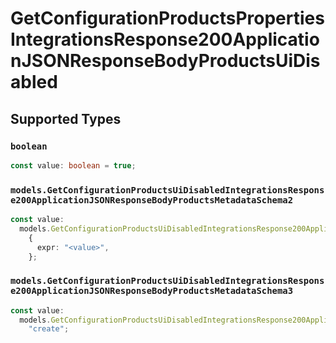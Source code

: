 # GetConfigurationProductsPropertiesIntegrationsResponse200ApplicationJSONResponseBodyProductsUiDisabled


## Supported Types

### `boolean`

```typescript
const value: boolean = true;
```

### `models.GetConfigurationProductsUiDisabledIntegrationsResponse200ApplicationJSONResponseBodyProductsMetadataSchema2`

```typescript
const value:
  models.GetConfigurationProductsUiDisabledIntegrationsResponse200ApplicationJSONResponseBodyProductsMetadataSchema2 =
    {
      expr: "<value>",
    };
```

### `models.GetConfigurationProductsUiDisabledIntegrationsResponse200ApplicationJSONResponseBodyProductsMetadataSchema3`

```typescript
const value:
  models.GetConfigurationProductsUiDisabledIntegrationsResponse200ApplicationJSONResponseBodyProductsMetadataSchema3 =
    "create";
```

